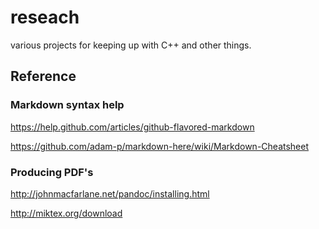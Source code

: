 # reseach

various projects for keeping up with C++ and other things.

## Reference

### Markdown syntax help

https://help.github.com/articles/github-flavored-markdown

https://github.com/adam-p/markdown-here/wiki/Markdown-Cheatsheet

### Producing PDF's

http://johnmacfarlane.net/pandoc/installing.html

http://miktex.org/download
